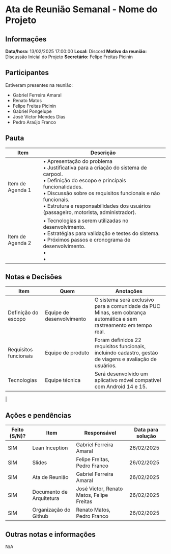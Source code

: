 # Ata de Reunião Semanal - Nome do Projeto

## Informações
**Data/hora:** 13/02/2025 17:00:00 
**Local:** Discord 
**Motivo da reunião:** Discussão Inicial do Projeto 
**Secretário:** Felipe Freitas Picinin

## Participantes
Estiveram presentes na reunião:
- Gabriel Ferreira Amaral
- Renato Matos 
- Felipe Freitas Picinin
- Gabriel Pongelupe
- José Victor Mendes Dias
- Pedro Araújo Franco

## Pauta

Item | Descrição
---- | ----
Item de Agenda 1 | • Apresentação do problema <br>• Justificativa para a criação do sistema de carpool. <br>• Definição do escopo e principais funcionalidades. <br>• Discussão sobre os requisitos funcionais e não funcionais.<br>• Estrutura e responsabilidades dos usuários (passageiro, motorista, administrador).
Item de Agenda 2 | • Tecnologias a serem utilizadas no desenvolvimento. <br>• Estratégias para validação e testes do sistema. <br>•  Próximos passos e cronograma de desenvolvimento.<br>• <br>• 

## Notas e Decisões
Item | Quem | Anotações |
---- | ---- | ---- |
Definição do escopo	 | Equipe de desenvolvimento	 | O sistema será exclusivo para a comunidade da PUC Minas, sem cobrança automática e sem rastreamento em tempo real. |
Requisitos funcionais	 | Equipe de produto	 | Foram definidos 22 requisitos funcionais, incluindo cadastro, gestão de viagens e avaliação de usuários.|
Tecnologias | Equipe técnica	 | Será desenvolvido um aplicativo móvel compatível com Android 14 e 15.
 |


## Ações e pendências
| Feito (S/N)? | Item | Responsável | Data para solução |
| ---- | ---- | ---- | ---- |
| SIM| Lean Inception | Gabriel Ferreira Amaral | 26/02/2025 |
| SIM| Slides  | Felipe Freitas, Pedro Franco | 26/02/2025 |
| SIM| Ata de Reunião | Gabriel Ferreira Amaral | 26/02/2025 |
| SIM| Documento de Arquitetura | José Victor, Renato Matos, Felipe Freitas | 26/02/2025 |
| SIM| Organização do Github | Renato Matos, Pedro Franco | 26/02/2025 |

## Outras notas e informações
N/A

